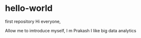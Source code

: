 # hello-world
first repository
Hi everyone,


Allow me to imtroduce myself, I m Prakash I like big data analytics
